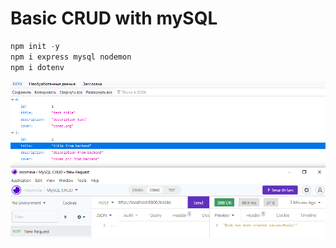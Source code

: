 # Basic CRUD with mySQL

```javascript
npm init -y
npm i express mysql nodemon
npm i dotenv

```

![create book test](readmeAssets/CRUD-test.png)
